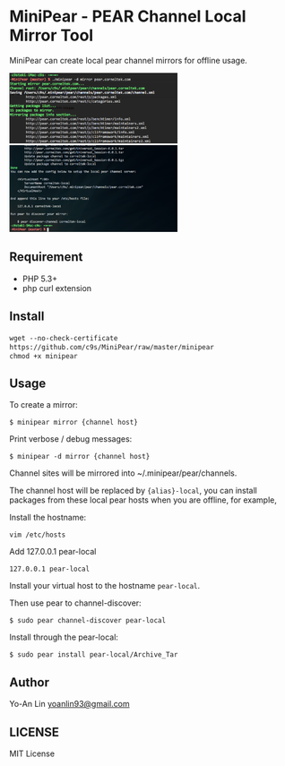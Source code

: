 MiniPear - PEAR Channel Local Mirror Tool
=========================================
MiniPear can create local pear channel mirrors for offline usage.

<a target="_blank" href="https://github.com/c9s/MiniPear/raw/master/static/01.png">
<img src="https://github.com/c9s/MiniPear/raw/master/static/01.png" width="300"/>
</a>
<br/>
<a target="_blank" href="https://github.com/c9s/MiniPear/raw/master/static/02.png">
<img src="https://github.com/c9s/MiniPear/raw/master/static/02.png" width="300"/>
</a>

## Requirement

- PHP 5.3+
- php curl extension

## Install

    wget --no-check-certificate https://github.com/c9s/MiniPear/raw/master/minipear
    chmod +x minipear

## Usage

To create a mirror:

    $ minipear mirror {channel host}

Print verbose / debug messages:

    $ minipear -d mirror {channel host}

Channel sites will be mirrored into ~/.minipear/pear/channels.

The channel host will be replaced by `{alias}-local`, you can install packages
from these local pear hosts when you are offline, for example,

Install the hostname:

    vim /etc/hosts

Add 127.0.0.1 pear-local

    127.0.0.1 pear-local

Install your virtual host to the hostname `pear-local`.

Then use pear to channel-discover:

    $ sudo pear channel-discover pear-local

Install through the pear-local:

    $ sudo pear install pear-local/Archive_Tar

## Author 

Yo-An Lin <yoanlin93@gmail.com>

## LICENSE

MIT License

